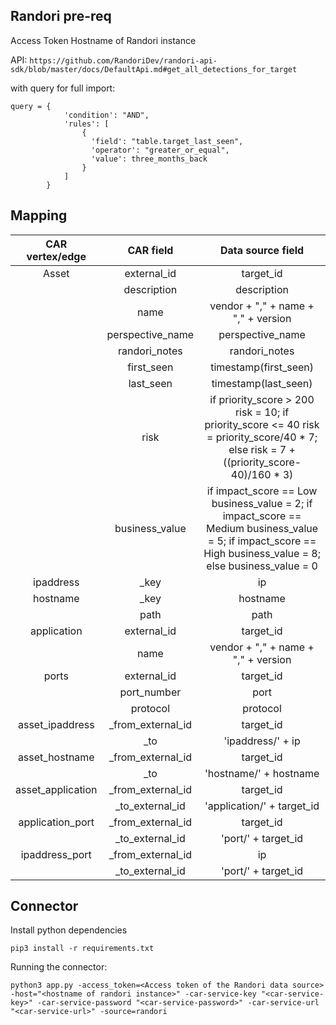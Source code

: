 ## Randori pre-req

Access Token
Hostname of Randori instance

API:
```https://github.com/RandoriDev/randori-api-sdk/blob/master/docs/DefaultApi.md#get_all_detections_for_target```

with query for full import:
```
query = {
            'condition': "AND",
            'rules': [
                {
                  'field': "table.target_last_seen",
                  'operator': "greater_or_equal",
                  'value': three_months_back
                }
            ]
        }
```


## Mapping

|  CAR vertex/edge  |   CAR field   |  Data source field  |
|  :------------:    |:---------------:| :-----:|
| Asset      | external_id | target_id |
|            | description | description |
|            | name | vendor + "," + name + "," + version |
|            | perspective_name | perspective_name |
|            | randori_notes | randori_notes |
|            | first_seen | timestamp(first_seen) |
|            | last_seen | timestamp(last_seen) |
|            | risk | if priority_score > 200 risk = 10; if priority_score <= 40 risk = priority_score/40 * 7; else risk = 7 + ((priority_score-40)/160 * 3) |
|            | business_value | if impact_score == Low business_value = 2; if impact_score == Medium business_value = 5; if impact_score == High business_value = 8; else business_value = 0 |
| ipaddress | _key | ip |
| hostname | _key | hostname |
|          | path | path |
| application | external_id | target_id |
|          | name | vendor + "," + name + "," + version |
| ports | external_id | target_id |
|          | port_number | port |
|          | protocol | protocol |
| asset_ipaddress | _from_external_id | target_id |
|                 | _to | 'ipaddress/' + ip |
| asset_hostname | _from_external_id | target_id |
|                 | _to | 'hostname/' + hostname |
| asset_application | _from_external_id | target_id |
|                 | _to_external_id | 'application/' + target_id |
| application_port | _from_external_id | target_id |
|                 | _to_external_id | 'port/' + target_id |
| ipaddress_port | _from_external_id | ip |
|                 | _to_external_id | 'port/' + target_id |

## Connector

Install python dependencies
```
pip3 install -r requirements.txt
```

Running the connector:
```
python3 app.py -access_token=<Access token of the Randori data source> -host="<hostname of randori instance>" -car-service-key "<car-service-key>" -car-service-password "<car-service-password>" -car-service-url "<car-service-url>" -source=randori
```

